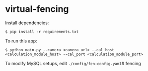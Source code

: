 # virtual-fencing

Install dependencies:
```shell
$ pip install -r requirements.txt
```

To run this app:
```shell
$ python main.py --camera <camera_url> --cal_host <calculation_module_host> --cal_port <calculation_module_port> 
```

To modify MySQL setups, edit `./config/fen-config.yaml`# fencing
